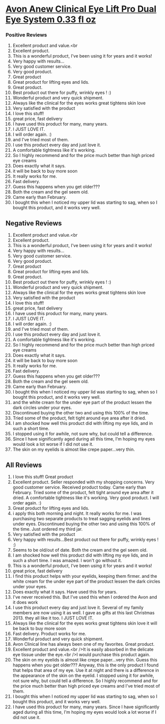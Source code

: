# [Avon Anew Clinical Eye Lift Pro Dual Eye System 0.33 fl oz](https://products.checkmycream.com/products/Avon-Anew-Clinical-Eye-Lift-Pro-Dual-Eye-System-0.33-fl-oz.html)

### Positive Reviews

<ol>
      <li>Excellent product and value.&lt;br</li>
      <li>Excellent product.</li>
      <li>This is a wonderful product, I&#x27;ve been using it for years and it works!</li>
      <li>Very happy with results...</li>
      <li>Very good customer service.</li>
      <li>Very good product.</li>
      <li>Great product</li>
      <li>Great product for lifting eyes and lids.</li>
      <li>Great product.</li>
      <li>Best product out there for puffy, wrinkly eyes ! :)</li>
      <li>Wonderful product and very quick shipment.</li>
      <li>Always like the clinical for the eyes works great tightens skin love</li>
      <li>Very satisfied with the product</li>
      <li>I love this stuff!</li>
      <li>great price, fast delivery</li>
      <li>I have used this product for many, many years.  </li>
      <li>I JUST LOVE IT.</li>
      <li>I will order again. :)</li>
      <li>and I&#x27;ve tried most of them.</li>
      <li>I use this product every day and just love it.  </li>
      <li>A comfortable tightness like it&#x27;s working.</li>
      <li>So I highly recommend and for the price much better than high priced eye creams</li>
      <li>Does exactly what it says.</li>
      <li>it will be back to buy more soon</li>
      <li>It really works for me.  </li>
      <li>Fast delivery.</li>
      <li>Guess this happens when you get older???  </li>
      <li>Both the cream and the gel seem old.</li>
      <li>Came early than February.</li>
      <li>I bought this when I noticed my upper lid was starting to sag, when so I bought this product, and it works very well.</li>
</ol>


<h2>Negative Reviews</h2>
<ol>
<li> Excellent product and value.&lt;br</li>
<li> Excellent product.</li>
<li> This is a wonderful product, I&#x27;ve been using it for years and it works!</li>
<li> Very happy with results...</li>
<li> Very good customer service.</li>
<li> Very good product.</li>
<li> Great product</li>
<li> Great product for lifting eyes and lids.</li>
<li> Great product.</li>
<li> Best product out there for puffy, wrinkly eyes ! :)</li>
<li> Wonderful product and very quick shipment.</li>
<li> Always like the clinical for the eyes works great tightens skin love</li>
<li> Very satisfied with the product</li>
<li> I love this stuff!</li>
<li> great price, fast delivery</li>
<li> I have used this product for many, many years.  </li>
<li> I JUST LOVE IT.</li>
<li> I will order again. :)</li>
<li> and I&#x27;ve tried most of them.</li>
<li> I use this product every day and just love it.  </li>
<li> A comfortable tightness like it&#x27;s working.</li>
<li> So I highly recommend and for the price much better than high priced eye creams</li>
<li> Does exactly what it says.</li>
<li> it will be back to buy more soon</li>
<li> It really works for me.  </li>
<li> Fast delivery.</li>
<li> Guess this happens when you get older???  </li>
<li> Both the cream and the gel seem old.</li>
<li> Came early than February.</li>
<li> I bought this when I noticed my upper lid was starting to sag, when so I bought this product, and it works very well.</li>
<li> and the white cream for the under eye  part of the product lessen the dark circles under your eyes.</li>
<li> Discontinued buying the other two and using this 100% of the time.  </li>
<li> Tried some of the product, felt tight around eye area after it dried.</li>
<li> I am shocked how well this product did with lifting my eye lids, and in such a short time.</li>
<li> I stopped using it for awhile, not sure why, but could tell a difference.  </li>
<li> Since I have significantly aged during all this time, I&#x27;m hoping my eyes would look a lot worse if I did not use it.</li>
<li> The skin on my eyelids is almost like crepe paper...very thin.  </li>
</ol>

<h2>All Reviews</h2>

<ol>
    <li> I love this stuff! Great product</li>
    <li> Excellent product. Seller responded with my shopping concerns. Very good customer service. Received product today. Came early than February. Tried some of the product, felt tight around eye area after it dried. A comfortable tightness like it&#x27;s working. Very good product. I will order again. :)</li>
    <li> Great product for lifting eyes and lids.</li>
    <li> i apply this both morning and night.  It really works for me.  I was purchasing two separate products to treat sagging eyelids and lines under eyes.  Discontinued buying the other two and using this 100% of the time.  Just ordered my third jar.</li>
    <li> Very satisfied with the product</li>
    <li> Very happy with results...Best product out there for puffy, wrinkly eyes ! :)</li>
    <li> Seems to be old/out of date.  Both the cream and the gel seem old.</li>
    <li> I am shocked how well this product did with lifting my eye lids, and in such a short time. I was amazed.  I won&#x27;t go without it.</li>
    <li> This is a wonderful product, I&#x27;ve been using it for years and it works!</li>
    <li> great price, fast delivery</li>
    <li> I find this product helps with your  eyelids, keeping them firmer. and the white cream for the under eye  part of the product lessen the dark circles under your eyes.</li>
    <li> Does exactly what it says. Have used this for years.</li>
    <li> I&#x27;ve never received this. But I&#x27;ve used this when I ordered the Avon and it does work</li>
    <li> I use this product every day and just love it.  Several of my family members are now using it as well.  I gave as gifts at this last Christmas 2013.  they all like it too.  I JUST LOVE IT.</li>
    <li> Always like the clinical for the eyes works great tightens skin love it will be back to buy more soon</li>
    <li> Fast delivery. Product works for me.</li>
    <li> Wonderful product and very quick shipment.</li>
    <li> Avon Clinical line has always been one of my favorites.  Great product.</li>
    <li> Excellent product and value.&lt;br /&gt;It is easily absorbed in the delicate eye tissue under the eye.&lt;br /&gt;I would purchase this product again.</li>
    <li> The skin on my eyelids is almost like crepe paper...very thin.  Guess this happens when you get older???  Anyway, this is the only product I found that helps that area of my eye.  Use it at night and there is a difference in the appearance of the skin on the eyelid.  I stopped using it for awhile, not sure why, but could tell a difference.  So I highly recommend and for the price much better than high priced eye creams and I&#x27;ve tried most of them.</li>
    <li> I bought this when I noticed my upper lid was starting to sag, when so I bought this product, and it works very well.</li>
    <li> I have used this product for many, many years.  Since I have significantly aged during all this time, I&#x27;m hoping my eyes would look a lot worse if I did not use it.</li>
</ol>




